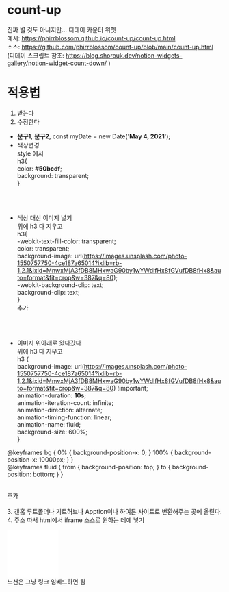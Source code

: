 # count-up

진짜 별 것도 아니지만... 디데이 카운터 위젯<br>
예시: https://phirrblossom.github.io/count-up/count-up.html <br>
소스: https://github.com/phirrblossom/count-up/blob/main/count-up.html <br>
(디데이 스크립트 참조: https://blog.shorouk.dev/notion-widgets-gallery/notion-widget-count-down/ )

# 적용법

1. 받는다
2. 수정한다
  + **문구1**, **문구2**, const myDate = new Date('**May 4, 2021**');
  + 색상변경<br>
  style 에서<br>
   h3{<br>
    color: **#50bcdf**; <br>
    background: transparent; <br>
    }

  <br><br>
  + 색상 대신 이미지 넣기<br>위에 h3 다 지우고<br>
     h3{<br>
    -webkit-text-fill-color: transparent; <br>
    color: transparent;<br>
    background-image: url(https://images.unsplash.com/photo-1550757750-4ce187a65014?ixlib=rb-1.2.1&ixid=MnwxMjA3fDB8MHxwaG90by1wYWdlfHx8fGVufDB8fHx8&auto=format&fit=crop&w=387&q=80);<br>
    -webkit-background-clip: text;<br>
    background-clip: text;<br>
    }
  <br>추가
  
  <br><br>
  + 이미지 위아래로 왔다갔다 <br>위에 h3 다 지우고<br>
    h3 {<br>
    background-image: url(https://images.unsplash.com/photo-1550757750-4ce187a65014?ixlib=rb-1.2.1&ixid=MnwxMjA3fDB8MHxwaG90by1wYWdlfHx8fGVufDB8fHx8&auto=format&fit=crop&w=387&q=80) !important;<br>
  animation-duration: **10s**;<br>
  animation-iteration-count: infinite;<br>
  animation-direction: alternate;<br>
  animation-timing-function: linear;<br>
  animation-name: fluid;<br>
  background-size: 600%;<br>
  }<br>

@keyframes bg {
    0% {
        background-position-x: 0;
    }
    100% {
        background-position-x: 10000px;
    }
}
<br>
@keyframes fluid {
    from {
        background-position: top;
    }
    to {
        background-position: bottom;
    }
}
  
  <br>추가
  <br><br>
3.  갠홈 루트폴더나 기트허브나 Apption이나 하여튼 사이트로 변환해주는 곳에 올린다.<br>
4. 주소 따서 html에서 iframe 소스로 원하는 데에 넣기<br>
  <iframe width="120" height="110" src="위젯주소" scrolling="no" frameborder="0"></iframe>
<br>노션은 그냥 링크 임베드하면 됨
